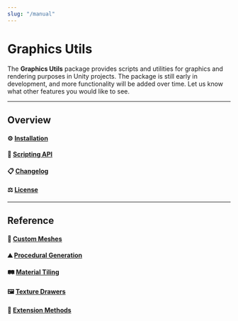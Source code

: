 ```yaml
---
slug: "/manual"
---
```


# Graphics Utils

The **Graphics Utils** package provides scripts and utilities for graphics and rendering purposes in Unity projects. The package is still early in development, and more functionality will be added over time. Let us know what other features you would like to see.

<hr/>

## Overview

#### ⚙️ [Installation](/installation)

#### 🧰 [Scripting API](/api/Zigurous.Graphics)

#### 📋 [Changelog](/changelog)

#### ⚖️ [License](/license)

<hr/>

## Reference

#### 🔰 [Custom Meshes](/manual/custom-meshes)

#### ⛰️ [Procedural Generation](/manual/procedural-generation)

#### 🛤️ [Material Tiling](/manual/material-tiling)

#### 🖼️ [Texture Drawers](/manual/texture-drawers)

#### 🔌 [Extension Methods](/manual/extension-methods)

